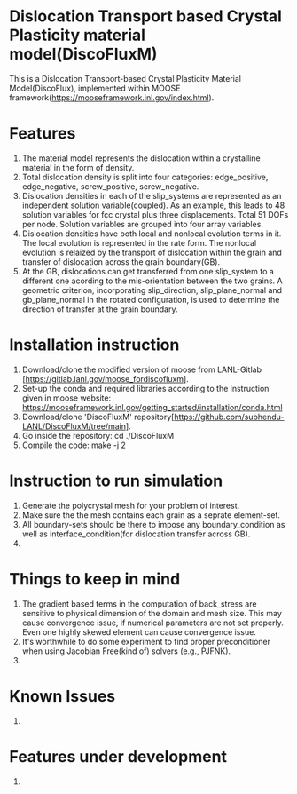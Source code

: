 Dislocation Transport based Crystal Plasticity material model(DiscoFluxM)
=====
This is a Dislocation Transport-based Crystal Plasticity Material Model(DiscoFlux), implemented within MOOSE framework(https://mooseframework.inl.gov/index.html).

# Features
1. The material model represents the dislocation within a crystalline material in the form of density.
2. Total dislocation density is split into four categories: edge_positive, edge_negative, screw_positive, screw_negative.
3. Dislocation densities in each of the slip_systems are represented as an independent solution variable(coupled). As an example, this leads to 48 solution variables for fcc crystal plus three displacements. Total 51 DOFs per node. Solution variables are grouped into four array variables.
4. Dislocation densities have both local and nonlocal evolution terms in it. The local evolution is represented in the rate form. The nonlocal evolution is relaized by the transport of dislocation within the grain and transfer of dislocation across the grain boundary(GB).
5. At the GB, dislocations can get transferred from one slip_system to a different one acording to the mis-orientation between the two grains. A geometric criterion, incorporating slip_direction, slip_plane_normal and gb_plane_normal in the rotated configuration, is used to determine the direction of transfer at the grain boundary.



# Installation instruction
1. Download/clone the modified version of moose from LANL-Gitlab [https://gitlab.lanl.gov/moose_fordiscofluxm].
2. Set-up the conda and required libraries according to the instruction given in moose website: https://mooseframework.inl.gov/getting_started/installation/conda.html
3. Download/clone 'DiscoFluxM' repository[https://github.com/subhendu-LANL/DiscoFluxM/tree/main]. 
4. Go inside the repository: cd ./DiscoFluxM
5. Compile the code: make -j 2


# Instruction to run simulation
1. Generate the polycrystal mesh for your problem of interest.
2. Make sure the the mesh contains each grain as a seprate element-set. 
3. All boundary-sets should be there to impose any boundary_condition as well as interface_condition(for dislocation transfer across GB).
4. 

# Things to keep in mind
1. The gradient based terms in the computation of back_stress are sensitive to physical dimension of the domain and mesh size. This may cause convergence issue, if numerical parameters are not set properly. Even one highly skewed element can cause convergence issue. 
2. It's worthwhile to do some experiment to find proper preconditioner when using Jacobian Free(kind of) solvers (e.g., PJFNK).
3. 

# Known Issues
1.

# Features under development
1. 



